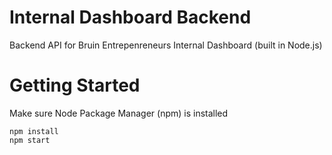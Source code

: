 # Internal Dashboard Backend
Backend API for Bruin Entrepenreneurs Internal Dashboard (built in Node.js)

# Getting Started
Make sure Node Package Manager (npm) is installed
```
npm install 
npm start
```

